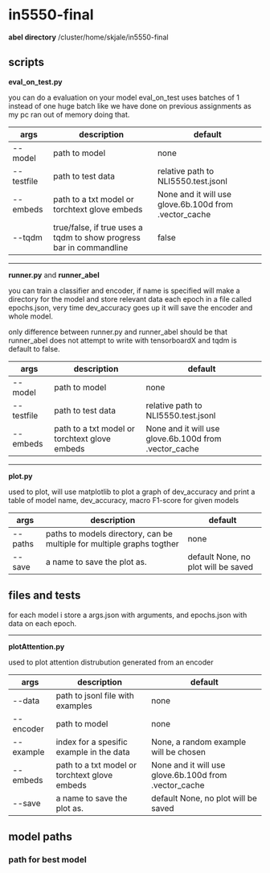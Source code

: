# in5550-final

**abel directory** /cluster/home/skjale/in5550-final

## scripts

**eval_on_test.py** 

you can do a evaluation on your model
eval_on_test uses batches of 1 instead of one huge batch like we have done on previous assignments as my pc ran out of memory doing that.

  args | description | default
  --- | --- | ---
  --model | path to model | none
  --testfile | path to test data | relative path to NLI5550.test.jsonl
  --embeds | path to a txt model or torchtext glove embeds | None and it will use glove.6b.100d from .vector_cache
  --tqdm | true/false, if true uses a tqdm to show progress bar in commandline | false
*****************************************************
**runner.py** and **runner_abel** 

you can train a classifier and encoder, if name is specified will make a directory for the model and store relevant data each epoch in a file called epochs.json, very time dev_accuracy goes up it will save the encoder and whole model.

only difference between runner.py and runner_abel should be that runner_abel does not attempt to write with tensorboardX and tqdm is default to false.

  args | description | default
  --- | --- | ---
  --model | path to model | none
  --testfile | path to test data | relative path to NLI5550.test.jsonl
  --embeds | path to a txt model or torchtext glove embeds | None and it will use glove.6b.100d from .vector_cache
*****************************************************

**plot.py** 

used to plot, will use matplotlib to plot a graph of dev_accuracy and print a table of model name, dev_accuracy, macro F1-score for given models

  args | description | default
  --- | --- | ---
  --paths | paths to models directory, can be multiple for multiple graphs togther | none
  --save | a name to save the plot as. | default None, no plot will be saved
## files and tests
for each model i store a args.json with arguments, and epochs.json with data on each epoch.
*****************************************************

**plotAttention.py** 

used to plot attention distrubution generated from an encoder

  args | description | default
  --- | --- | ---
  --data | path to jsonl file with examples | none
  --encoder | path to model | none
  --example | index for a spesific example in the data | None, a random example will be chosen
  --embeds | path to a txt model or torchtext glove embeds | None and it will use glove.6b.100d from .vector_cache
  --save | a name to save the plot as. | default None, no plot will be saved
## model paths
### path for best model
